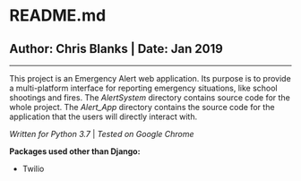 # README.md
## Author: Chris Blanks | Date: Jan 2019
---
This project is an Emergency Alert web application. Its purpose is to provide a multi-platform interface for reporting emergency situations, like school shootings and fires. The *AlertSystem* directory contains source code for the whole project. The *Alert_App* directory contains the source code for the application that the users will directly interact with.

*Written for Python 3.7* | *Tested on Google Chrome*

**Packages used other than Django:**
* Twilio 
